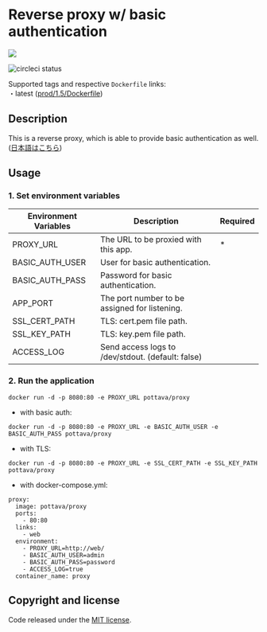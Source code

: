 # Reverse proxy w/ basic authentication

[![](https://badge.imagelayers.io/pottava/proxy:latest.svg)](https://imagelayers.io/?images=pottava/proxy:latest 'Get your own badge on imagelayers.io')

![circleci status](https://circleci.com/gh/pottava/basicauth-reverseproxy.svg?style=shield&circle-token=e15e15a99a3ad48806369829ab87e447aed7fbe7)

Supported tags and respective `Dockerfile` links:  
・latest ([prod/1.5/Dockerfile](https://github.com/pottava/basicauth-reverseproxy/blob/master/prod/1.5/Dockerfile))

## Description

This is a reverse proxy, which is able to provide basic authentication as well.  
([日本語はこちら](https://github.com/pottava/basicauth-reverseproxy/blob/master/README-ja.md))


## Usage

### 1. Set environment variables

Environment Variables     | Description                                       | Required
------------------------- | ------------------------------------------------- | ---------
PROXY_URL                 | The URL to be proxied with this app.              | *
BASIC_AUTH_USER           | User for basic authentication.                    | 
BASIC_AUTH_PASS           | Password for basic authentication.                | 
APP_PORT                  | The port number to be assigned for listening.     | 
SSL_CERT_PATH             | TLS: cert.pem file path.                          | 
SSL_KEY_PATH              | TLS: key.pem file path.                           | 
ACCESS_LOG                | Send access logs to /dev/stdout. (default: false) | 

### 2. Run the application

`docker run -d -p 8080:80 -e PROXY_URL pottava/proxy`

* with basic auth:  

`docker run -d -p 8080:80 -e PROXY_URL -e BASIC_AUTH_USER -e BASIC_AUTH_PASS pottava/proxy`

* with TLS:  

`docker run -d -p 8080:80 -e PROXY_URL -e SSL_CERT_PATH -e SSL_KEY_PATH pottava/proxy`

* with docker-compose.yml:  

```
proxy:
  image: pottava/proxy
  ports:
    - 80:80
  links:
    - web
  environment:
    - PROXY_URL=http://web/
    - BASIC_AUTH_USER=admin
    - BASIC_AUTH_PASS=password
    - ACCESS_LOG=true
  container_name: proxy
```


## Copyright and license

Code released under the [MIT license](https://github.com/pottava/basicauth-reverseproxy/blob/master/LICENSE).
